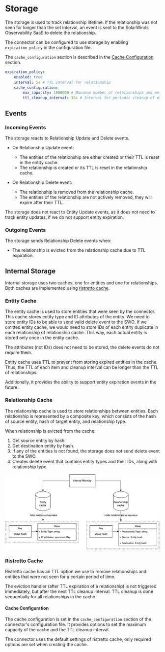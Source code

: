 # Storage

The storage is used to track relationship lifetime. If the relationship was not seen for longer than the set interval,
an event is sent to the SolarWinds Observability SaaS to delete the relationship.

The connector can be configured to use storage by enabling `expiration_policy` in the configuration file.

The `cache_configuration` section is described in the [Cache Configuration](#cache-configuration) section.
```yaml
expiration_policy:
    enabled: true
    interval: 5s # TTL interval for relationship
    cache_configuration:
        max_capacity: 1000000 # Maximum number of relationships and entities in the cache
        ttl_cleanup_interval: 10s # Interval for periodic cleanup of expired relationships
```

## Events
### Incoming Events
The storage reacts to Relationship Update and Delete events.
- On Relationship Update event:
  - The entities of the relationship are either created or their TTL is reset in the entity cache.
  - The relationship is created or its TTL is reset in the relationship cache.

- On Relationship Delete event:
  - The relationship is removed from the relationship cache.
  - The entities of the relationship are not actively removed, they will expire after their TTL.
  
The storage does not react to Entity Update events, as it does not need to track entity updates, if we
do not support entity expiration.

### Outgoing Events
The storage sends Relationship Delete events when:
- The relationship is evicted from the relationship cache due to TTL expiration.

## Internal Storage
Internal storage uses two caches, one for entities and one for relationships.
Both caches are implemented using [ristretto cache](https://github.com/hypermodeinc/ristretto).

### Entity Cache
The entity cache is used to store entities that were seen by the connector. This cache stores entity type
and ID attributes of the entity. We need to store entity IDs to be able to send valid delete event to the SWO.
If we omitted entity cache, we would need to store IDs of each entity duplicate in each relationship of relationship cache.
This way, each actual entity is stored only once in the entity cache.

The attributes (not IDs) does not need to be stored, the delete events do not require them.

Entity cache uses TTL to prevent from storing expired entities in the cache. Thus, the TTL of each item
and cleanup interval can be longer than the TTL of relationships.

Additionally, it provides the ability to support entity expiration events in the future.

### Relationship Cache
The relationship cache is used to store relationships between entities. Each relationship is represented by a composite key,
which consists of the hash of source entity, hash of target entity, and relationship type.

When relationship is evicted from the cache:
1. Get source entity by hash.
2. Get destination entity by hash.
3. If any of the entities is not found, the storage does not send delete event to the SWO.
4. Creates delete event that contains entity types and their IDs, along with relationship type.


![internal_storage.png](./internal_storage.png)

### Ristretto Cache
Ristretto cache has an TTL option we use to remove relationships and entities that were not seen for a certain period of time.

The eviction handler (after TTL expiration of a relationship) is not triggered immediately, but after the next TTL cleanup interval.
TTL cleanup is done sequentially for all relationships in the cache.

#### Cache Configuration
The cache configuration is set in the `cache_configuration` section of the connector's configuration file.
It provides options to set the maximum capacity of the cache and the TTL cleanup interval. 

The connector uses the default settings of ristretto cache, only required options are set when creating the cache.
